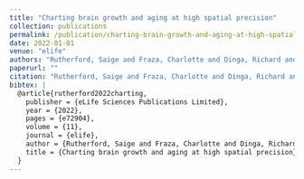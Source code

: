 ```yaml
---
title: "Charting brain growth and aging at high spatial precision"
collection: publications
permalink: /publication/charting-brain-growth-and-aging-at-high-spatial-precision
date: 2022-01-01
venue: "elife"
authors: "Rutherford, Saige and Fraza, Charlotte and Dinga, Richard and Kia, Seyed Mostafa and Wolfers, Thomas and Zabihi, Mariam and Berthet, Pierre and Worker, Amanda and Verdi, Serena and Andrews, Derek and others"
paperurl: ""
citation: "Rutherford, Saige and Fraza, Charlotte and Dinga, Richard and Kia, Seyed Mostafa and Wolfers, Thomas and Zabihi, Mariam and Berthet, Pierre and Worker, Amanda and Verdi, Serena and Andrews, Derek and others (2022). Charting brain growth and aging at high spatial precision. elife."
bibtex: |
  @article{rutherford2022charting,
    publisher = {eLife Sciences Publications Limited},
    year = {2022},
    pages = {e72904},
    volume = {11},
    journal = {elife},
    author = {Rutherford, Saige and Fraza, Charlotte and Dinga, Richard and Kia, Seyed Mostafa and Wolfers, Thomas and Zabihi, Mariam and Berthet, Pierre and Worker, Amanda and Verdi, Serena and Andrews, Derek and others},
    title = {Charting brain growth and aging at high spatial precision},
  }
---
```

